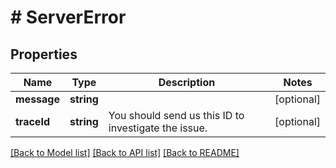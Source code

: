 # # ServerError

## Properties

Name | Type | Description | Notes
------------ | ------------- | ------------- | -------------
**message** | **string** |  | [optional]
**traceId** | **string** | You should send us this ID to investigate the issue. | [optional]

[[Back to Model list]](../../README.md#models) [[Back to API list]](../../README.md#endpoints) [[Back to README]](../../README.md)

